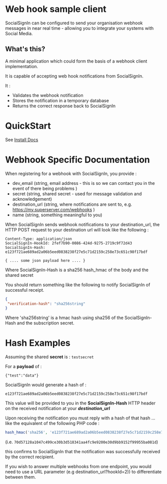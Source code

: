 # Web hook sample client

SocialSignIn can be configured to send your organisation webhook messages in near real time - allowing you to integrate your systems with Social Media.

## What's this?

A minimal application which could form the basis of a webhook client implementation. 

It is capable of accepting web hook notifications from SocialSignIn.

It :

 * Validates the webhook notification 
 * Stores the notification in a temporary database
 * Returns the correct response back to SocialSignIn
 

# QuickStart 

See [Install Docs](install.md)

# Webhook Specific Documentation 

When registering for a webhook with SocialSignIn, you provide :

  * dev\_email (string, email address - this is so we can contact you in the event of there being problems )
  * secret (string, shared secret - used for message validation and acknowledgement)
  * destination\_url (string, where notifications are sent to, e.g. https://my.superserver.com/webhooks )
  * name (string, something meaningful to you)
 
 When SocialSignIn sends webhook notifications to your destination\_url, the HTTP POST request to your destination url will look like the following :
 
 ```
Content-Type: application/json
SocialSignIn-HookId: 2fef7b90-0086-424d-9275-2719c9f72d43
SocialSignIn-Hash: e123f721ae689ad2a06b5eed0838238f27e5c71d2159c258e73c651c98f17bdf
  
{ .... some json payload here .... }
```
Where SocialSignIn-Hash is a sha256 hash\_hmac of the body and the shared secret

You should return something like the following to notify SocialSignIn of successful receipt.

```json
{
 "verification-hash": "sha256string"
}
```

Where 'sha256string' is a hmac hash using sha256 of the SocialSignIn-Hash and the subscription secret.


# Hash Examples

Assuming the shared **secret** is : ```testsecret```
 
For a **payload** of :

```{"test":"data"}```

SocialSignIn would generate a hash of :

```e123f721ae689ad2a06b5eed0838238f27e5c71d2159c258e73c651c98f17bdf```


This value will be provided to you in the **SocialSignIn-Hash** HTTP header on the received notification at your ***destination_url***

Upon receiving the notification you must reply with a hash of that hash ... like the equivalent of the following PHP code :

```php 
hash_hmac('sha256', 'e123f721ae689ad2a06b5eed0838238f27e5c71d2159c258e73c651c98f17bdf', 'testsecret' );
```

(i.e. ```70d57128a1047c499ce30b3d518341aa4fc9e9200e30d9bb9152f99955ba081d```)


this confirms to SocialSignIn that the notification was successfully received by the correct recipient.

If you wish to answer multiple webhooks from one endpoint, you would need to use a URL parameter (e.g destination_url?hookId=2)) to differentiate between them.
